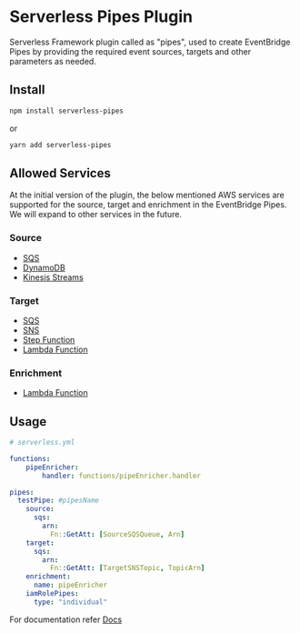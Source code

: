 
# Serverless Pipes Plugin

Serverless Framework plugin called as "pipes", used to create EventBridge Pipes by providing the required event sources, targets and other parameters as needed.

## Install

```bash
npm install serverless-pipes
```

or

```bash
yarn add serverless-pipes
```

## Allowed Services
At the initial version of the plugin, the below mentioned AWS services are supported for the source, target and enrichment in the EventBridge Pipes. We will expand to other services in the future.


### Source

- [SQS](parameters/SQSSourceParameters.md)
- [DynamoDB](parameters/DynamoDBSourceParameters.md)
- [Kinesis Streams](parameters/KinesisStreamSourceParameters.md)

### Target

- [SQS](parameters/SQSTargetParameters.md)
- [SNS](parameters/SNSTargetParameters.md)
- [Step Function](parameters/StepFunctionTargetParameters.md)
- [Lambda Function](parameters/LambdaFunctionTargetParameters.md)

### Enrichment

- [Lambda Function](parameters/EnrichmentParameters.md)



## Usage

```yaml
# serverless.yml

functions:
    pipeEnricher:
        handler: functions/pipeEnricher.handler

pipes:
  testPipe: #pipesName
    source:
      sqs:
        arn:
          Fn::GetAtt: [SourceSQSQueue, Arn]
    target:
      sqs:
        arn:
          Fn::GetAtt: [TargetSNSTopic, TopicArn]
    enrichment: 
      name: pipeEnricher
    iamRolePipes:
      type: "individual"

```

For documentation refer [Docs](index.md)
